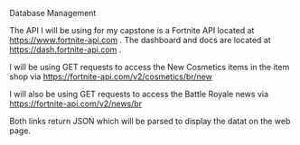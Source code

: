 Database Management

The API I will be using for my capstone is a Fortnite API located at https://www.fortnite-api.com . The dashboard and docs are located at https://dash.fortnite-api.com .

I will be using GET requests to access the New Cosmetics items in the item shop via
https://fortnite-api.com/v2/cosmetics/br/new

I will also be using GET requests to access the Battle Royale news via
https://fortnite-api.com/v2/news/br

Both links return JSON which will be parsed to display the datat on the web page.
